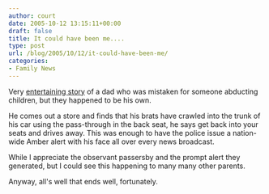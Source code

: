 ```yaml
---
author: court
date: 2005-10-12 13:15:11+00:00
draft: false
title: It could have been me....
type: post
url: /blog/2005/10/12/it-could-have-been-me/
categories:
- Family News
---
```


Very [entertaining story](http://news.enquirer.com/apps/pbcs.dll/article?AID=/20051009/NEWS01/510090374/1077) of a dad who was mistaken for someone abducting children, but they happened to be his own.  

He comes out a store and finds that his brats have crawled into the trunk of his car using the pass-through in the back seat, he says get back into your seats and drives away.  This was enough to have the police issue a nation-wide Amber alert with his face all over every news broadcast.  

While I appreciate the observant passersby and the prompt alert they generated, but I could see this happening to many many other parents.  

Anyway, all's well that ends well, fortunately.
